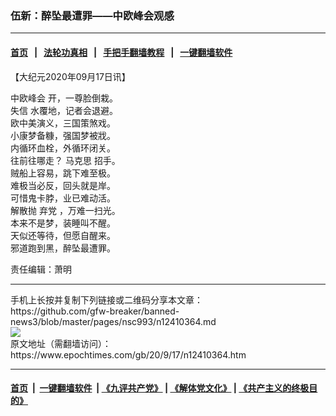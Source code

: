 ### 伍新：醉坠最遭罪——中欧峰会观感
------------------------

#### [首页](https://github.com/gfw-breaker/banned-news3/blob/master/README.md) &nbsp;&nbsp;|&nbsp;&nbsp; [法轮功真相](https://github.com/begood0513/basic/blob/master/README.md)  &nbsp;&nbsp;|&nbsp;&nbsp; [手把手翻墙教程](https://github.com/gfw-breaker/guides/wiki)  &nbsp;&nbsp;|&nbsp;&nbsp; [一键翻墙软件](https://github.com/gfw-breaker/nogfw/blob/master/README.md)  



<div><p>
 【大纪元2020年09月17日讯】
</p>
<p>
 <ok href="https://www.epochtimes.com/gb/tag/%E4%B8%AD%E6%AC%A7%E5%B3%B0%E4%BC%9A.html">
  中欧峰会
 </ok>
 开，一尊脸倒栽。
 <br/>
 <ok href="https://www.epochtimes.com/gb/tag/%E5%A4%B1%E4%BF%A1.html">
  失信
 </ok>
 水覆地，记者会退避。
 <br/>
 欧中美演义，三国策煞戏。
 <br/>
 小康梦备糠，强国梦被戕。
 <br/>
 内循环血栓，外循环闭关。
 <br/>
 往前往哪走？
 <ok href="https://www.epochtimes.com/gb/tag/%E9%A9%AC%E5%85%8B%E6%80%9D.html">
  马克思
 </ok>
 招手。
 <br/>
 贼船上容易，跳下难至极。
 <br/>
 难极当必反，回头就是岸。
 <br/>
 可惜鬼卡脖，业已难动活。
 <br/>
 解散抛
 <ok href="https://www.epochtimes.com/gb/tag/%E5%BC%83%E5%85%9A.html">
  弃党
 </ok>
 ，万难一扫光。
 <br/>
 本来不是梦，装睡叫不醒。
 <br/>
 天似还等待，但愿自醒来。
 <br/>
 邪道跑到黑，醉坠最遭罪。
</p>
<p>
 责任编辑：萧明
</p>
</div>
<hr/>
手机上长按并复制下列链接或二维码分享本文章：<br/>
https://github.com/gfw-breaker/banned-news3/blob/master/pages/nsc993/n12410364.md <br/>
<a href='https://github.com/gfw-breaker/banned-news3/blob/master/pages/nsc993/n12410364.md'><img src='https://github.com/gfw-breaker/banned-news3/blob/master/pages/nsc993/n12410364.md.png'/></a> <br/>
原文地址（需翻墙访问）：https://www.epochtimes.com/gb/20/9/17/n12410364.htm


------------------------
#### [首页](https://github.com/gfw-breaker/banned-news3/blob/master/README.md) &nbsp;|&nbsp; [一键翻墙软件](https://github.com/gfw-breaker/nogfw/blob/master/README.md) &nbsp;| [《九评共产党》](https://github.com/gfw-breaker/9ping.md/blob/master/README.md#九评之一评共产党是什么) | [《解体党文化》](https://github.com/gfw-breaker/jtdwh.md/blob/master/README.md) | [《共产主义的终极目的》](https://github.com/gfw-breaker/gczydzjmd.md/blob/master/README.md)


<img src='http://gfw-breaker.win/banned-news3/pages/nsc993/n12410364.md' width='0px' height='0px'/>